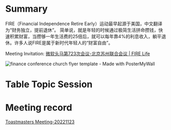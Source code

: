 
# Summary
FIRE（Financial Independence Retire Early）运动最早起源于美国，中文翻译为“财务独立，提前退休”。
简单说，就是年轻的时候通过极简生活拼命攒钱，快速积累财富，当攒够一年生活费的25倍后，就可以每年靠4%的利息收入，躺平退休。许多人说FIRE是属于新时代年轻人的“财富自由”。

Meeting Invitation: [微软头马第723次会议-北京苏州联合会议 | FIRE Life](https://mp.weixin.qq.com/s/xtm4q-30aHE5zRePEA7NdA)

![finance conference church flyer template - Made with PosterMyWall](https://user-images.githubusercontent.com/24701101/203559659-a27251df-5c64-43a4-a7ca-c9ff3ea13338.jpg)


# Table Topic Session


# Meeting record

[Toastmasters Meeting-20221123](https://microsoftapc-my.sharepoint.com/:v:/g/personal/xianlongwang_microsoft_com/EVt-jBevDZJGnXMhcwMMkkYBzj-r4SDm1bcbflSOwQ3sUA)

